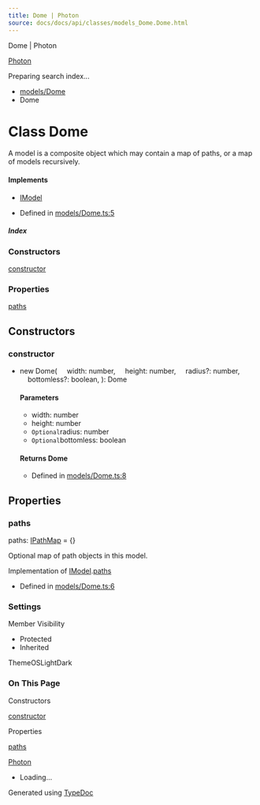```yaml
---
title: Dome | Photon
source: docs/docs/api/classes/models_Dome.Dome.html
---
```


Dome | Photon

[Photon](../index.md)




Preparing search index...

* [models/Dome](../modules/models_Dome.md)
* Dome

# Class Dome

A model is a composite object which may contain a map of paths, or a map of models recursively.

#### Implements

* [IModel](../interfaces/core_schema.IModel.md)

* Defined in [models/Dome.ts:5](https://github.com/mwhite454/photon/blob/main/packages/photon/src/models/Dome.ts#L5)

##### Index

### Constructors

[constructor](#constructor)

### Properties

[paths](#paths)

## Constructors

### constructor

* new Dome(
      width: number,
      height: number,
      radius?: number,
      bottomless?: boolean,
  ): Dome

  #### Parameters

  + width: number
  + height: number
  + `Optional`radius: number
  + `Optional`bottomless: boolean

  #### Returns Dome

  + Defined in [models/Dome.ts:8](https://github.com/mwhite454/photon/blob/main/packages/photon/src/models/Dome.ts#L8)

## Properties

### paths

paths: [IPathMap](../interfaces/core_schema.IPathMap.md) = {}

Optional map of path objects in this model.

Implementation of [IModel](../interfaces/core_schema.IModel.md).[paths](../interfaces/core_schema.IModel.md#paths)

* Defined in [models/Dome.ts:6](https://github.com/mwhite454/photon/blob/main/packages/photon/src/models/Dome.ts#L6)

### Settings

Member Visibility

* Protected
* Inherited

ThemeOSLightDark

### On This Page

Constructors

[constructor](#constructor)

Properties

[paths](#paths)

[Photon](../index.md)

* Loading...

Generated using [TypeDoc](https://typedoc.org/)
